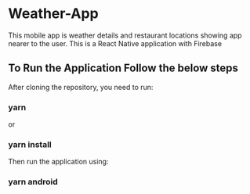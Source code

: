 # Weather-App
This mobile app is weather details and restaurant locations showing app nearer to the user. This is a React Native application with Firebase 

## To Run the Application Follow the below steps
After cloning the repository, you need to run:</br>
### yarn 
or 
### yarn install
Then run the application using:</br>
### yarn android
</br>
